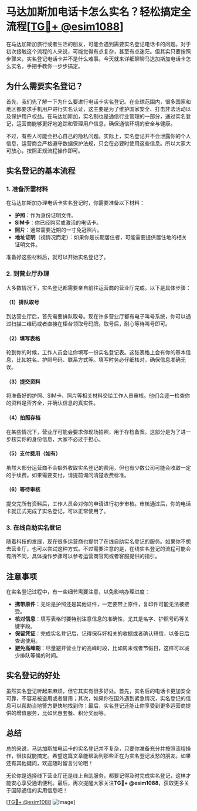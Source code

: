 # 马达加斯加电话卡怎么实名？轻松搞定全流程[[TG💪+ @esim1088](https://t.me/s/esim1088)]

在马达加斯加旅行或者生活的朋友，可能会遇到需要实名登记电话卡的问题。对于初次接触这个流程的人来说，可能觉得有点复杂，甚至有点迷茫。但其实只要按照步骤来，实名登记电话卡并不是什么难事。今天就来详细聊聊马达加斯加电话卡怎么实名，手把手教你一步步搞定。

## 为什么需要实名登记？

首先，我们先了解一下为什么要进行电话卡实名登记。在全球范围内，很多国家和地区都要求手机用户进行实名认证，这主要是为了维护国家安全、打击非法活动以及保护用户权益。在马达加斯加，实名制也是通信行业管理的一部分，通过实名登记，运营商能够更好地追踪和管理用户信息，确保通信环境的安全与健康。

不过，有些人可能会担心自己的隐私问题。实际上，实名登记并不会泄露你的个人信息，运营商会严格遵守数据保护法规，只会在必要时使用这些信息。所以大家大可放心，按照正规流程操作即可。

## 实名登记的基本流程

### 1. 准备所需材料

在马达加斯加办理电话卡实名登记时，你需要准备以下材料：

- **护照**：作为身份证明文件。
- **SIM卡**：你已经购买或激活的电话卡。
- **照片**：通常需要近期的一寸免冠照片。
- **地址证明**（视情况而定）：如果你是长期居住者，可能需要提供居住地的相关证明文件。

准备好这些材料后，就可以开始实名登记了。

### 2. 到营业厅办理

大多数情况下，实名登记都需要亲自前往运营商的营业厅完成。以下是具体步骤：

#### （1）排队取号

到达营业厅后，首先需要排队取号。现在许多营业厅都有电子叫号系统，你可以通过扫描二维码或者直接在柜台领取号码牌。取号后，耐心等待叫号即可。

#### （2）填写表格

轮到你的时候，工作人员会让你填写一份实名登记表。这张表格上会有你的基本信息，比如姓名、护照号码、联系方式等。填写时务必仔细核对，确保信息准确无误。

#### （3）提交资料

将准备好的护照、SIM卡、照片等相关材料交给工作人员审核。他们会逐一检查你的资料是否齐全，并确认信息的真实性。

#### （4）拍照存档

在某些情况下，营业厅可能会要求你现场拍照，用于存档备案。这部分是为了进一步核实你的身份信息，大家不必过于担心。

#### （5）支付费用（如有）

虽然大部分运营商不会额外收取实名登记的费用，但也有少数公司可能会收取一定的手续费。如果需要支付，请提前询问清楚收费标准。

#### （6）等待审核

提交完所有资料后，工作人员会对你的申请进行初步审核。审核通过后，你的电话卡就正式完成了实名登记，可以正常使用了。

### 3. 在线自助实名登记

随着科技的发展，现在很多运营商也提供了在线自助实名登记的服务。如果你不想去营业厅，也可以尝试这种方式。不过需要注意的是，在线实名登记的流程可能会有所不同，具体操作步骤可以参考运营商官网或者客服提供的指引。

## 注意事项

在实名登记过程中，有一些细节需要注意，以免影响办理进度：

- **携带原件**：无论是护照还是其他证件，一定要带上原件，复印件可能无法被接受。
- **核对信息**：填写表格时要特别注意信息的准确性，尤其是名字、护照号码等关键字段。
- **保留凭证**：完成实名登记后，记得保存好相关的收据或者确认短信，以备日后查询使用。
- **避免高峰期**：尽量避开营业厅的高峰时段，比如周末或者节假日，这样可以减少排队等候的时间。

## 实名登记的好处

虽然实名登记听起来麻烦，但它其实有很多好处。首先，实名后的电话卡更加安全可靠，不容易被盗用或者冒用；其次，如果你在国外遇到紧急情况，实名登记的信息可以帮助当地警方更快地找到你；最后，实名登记还能让你享受到更多运营商提供的增值服务，比如优惠套餐、积分奖励等。

## 总结

总的来说，马达加斯加电话卡的实名登记并不复杂，只要你准备充分并按照流程操作，很快就能搞定。希望这篇文章能帮助到那些正在为实名登记发愁的朋友。如果还有其他疑问，欢迎随时留言讨论哦！

无论你是选择线下营业厅还是线上自助服务，都要记得及时完成实名登记，这样才能安心享受通讯便利。最后，再次提醒大家关注**TG💪+ @esim1088**，获取更多关于国际通信的实用信息吧！

[[TG💪+ @esim1088](https://t.me/s/esim1088) ![Image](https://i.postimg.cc/4NQfJmqS/Snipaste-2025-05-13-00-14-12.png)]